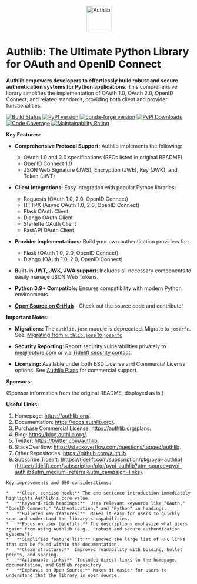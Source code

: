 <div align="center">

<picture>
  <source media="(prefers-color-scheme: dark)" srcset="docs/_static/dark-logo.svg" />
  <img alt="Authlib" src="docs/_static/light-logo.svg" height="68" />
</picture>

</div>

# Authlib: The Ultimate Python Library for OAuth and OpenID Connect

**Authlib empowers developers to effortlessly build robust and secure authentication systems for Python applications.**  This comprehensive library simplifies the implementation of OAuth 1.0, OAuth 2.0, OpenID Connect, and related standards, providing both client and provider functionalities.

[![Build Status](https://github.com/authlib/authlib/workflows/tests/badge.svg)](https://github.com/authlib/authlib/actions)
[![PyPI version](https://img.shields.io/pypi/v/authlib.svg)](https://pypi.org/project/authlib)
[![conda-forge version](https://img.shields.io/conda/v/conda-forge/authlib.svg?label=conda-forge&colorB=0090ff)](https://anaconda.org/conda-forge/authlib)
[![PyPI Downloads](https://static.pepy.tech/badge/authlib/month)](https://pepy.tech/projects/authlib)
[![Code Coverage](https://codecov.io/gh/authlib/authlib/graph/badge.svg?token=OWTdxAIsPI)](https://codecov.io/gh/authlib/authlib)
[![Maintainability Rating](https://sonarcloud.io/api/project_badges/measure?project=authlib_authlib&metric=sqale_rating)](https://sonarcloud.io/summary/new_code?id=authlib_authlib)

**Key Features:**

*   **Comprehensive Protocol Support:**  Authlib implements the following:
    *   OAuth 1.0 and 2.0 specifications (RFCs listed in original README)
    *   OpenID Connect 1.0
    *   JSON Web Signature (JWS), Encryption (JWE), Key (JWK), and Token (JWT)

*   **Client Integrations:** Easy integration with popular Python libraries:
    *   Requests (OAuth 1.0, 2.0, OpenID Connect)
    *   HTTPX (Async OAuth 1.0, 2.0, OpenID Connect)
    *   Flask OAuth Client
    *   Django OAuth Client
    *   Starlette OAuth Client
    *   FastAPI OAuth Client

*   **Provider Implementations:** Build your own authentication providers for:
    *   Flask (OAuth 1.0, 2.0, OpenID Connect)
    *   Django (OAuth 1.0, 2.0, OpenID Connect)

*   **Built-in JWT, JWK, JWA support**: Includes all necessary components to easily manage JSON Web Tokens.

*   **Python 3.9+ Compatible:**  Ensures compatibility with modern Python environments.

*   **[Open Source on GitHub](https://github.com/authlib/authlib)** - Check out the source code and contribute!

**Important Notes:**

*   **Migrations:**  The `authlib.jose` module is deprecated. Migrate to `joserfc`.  See: [Migrating from `authlib.jose` to `joserfc`](https://jose.authlib.org/en/dev/migrations/authlib/)

*   **Security Reporting:**  Report security vulnerabilities privately to <me@lepture.com> or via [Tidelift security contact](https://tidelift.com/security).

*   **Licensing:**  Available under both BSD License and Commercial License options. See [Authlib Plans](https://authlib.org/plans) for commercial support.

**Sponsors:**

(Sponsor information from the original README, displayed as is.)

**Useful Links:**

1.  Homepage: <https://authlib.org/>.
2.  Documentation: <https://docs.authlib.org/>.
3.  Purchase Commercial License: <https://authlib.org/plans>.
4.  Blog: <https://blog.authlib.org/>.
5.  Twitter: <https://twitter.com/authlib>.
6.  StackOverflow: <https://stackoverflow.com/questions/tagged/authlib>.
7.  Other Repositories: <https://github.com/authlib>.
8.  Subscribe Tidelift: [https://tidelift.com/subscription/pkg/pypi-authlib](https://tidelift.com/subscription/pkg/pypi-authlib?utm_source=pypi-authlib&utm_medium=referral&utm_campaign=links).
```
Key improvements and SEO considerations:

*   **Clear, concise hook:** The one-sentence introduction immediately highlights Authlib's core value.
*   **Keyword-rich headings:**  Uses relevant keywords like "OAuth," "OpenID Connect," "Authentication," and "Python" in headings.
*   **Bulleted key features:**  Makes it easy for users to quickly scan and understand the library's capabilities.
*   **Focus on user benefits:** The descriptions emphasize what users *gain* from using Authlib (e.g., "robust and secure authentication systems").
*   **Simplified feature list:** Removed the large list of RFC links that can be found within the documentation.
*   **Clean structure:**  Improved readability with bolding, bullet points, and spacing.
*   **Actionable links:**  Included direct links to the homepage, documentation, and GitHub repository.
*   **Emphasis on Open Source:** Makes it easier for users to understand that the library is open source.